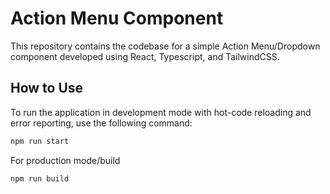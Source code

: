 # Action Menu Component

This repository contains the codebase for a simple Action Menu/Dropdown component developed using React, Typescript, and TailwindCSS.

## How to Use

To run the application in development mode with hot-code reloading and error reporting, use the following command:

```bash
npm run start
```

For production mode/build

```bash
npm run build
```
